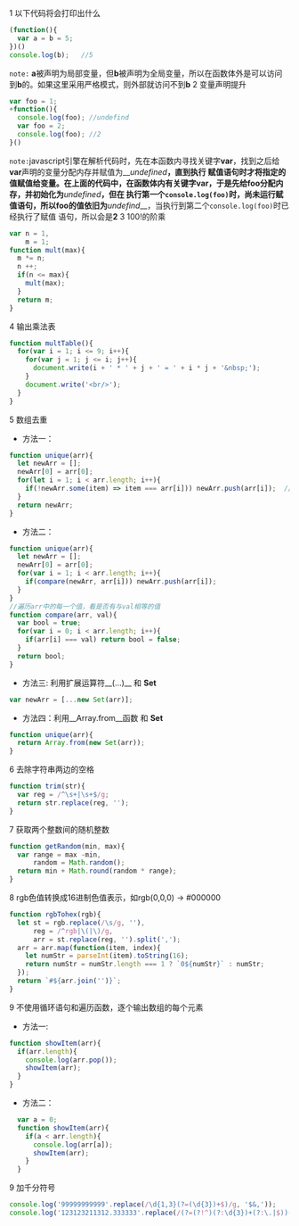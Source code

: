 1 以下代码将会打印出什么
```javascript
(function(){
  var a = b = 5;
})()
console.log(b);   //5
```
`note:` **a**被声明为局部变量，但**b**被声明为全局变量，所以在函数体外是可以访问到**b**的。如果这里采用严格模式，则外部就访问不到**b**
2 变量声明提升
```javascript
var foo = 1;
+function(){
  console.log(foo); //undefind
  var foo = 2;
  console.log(foo); //2
}()
```
`note:`javascript引擎在解析代码时，先在本函数内寻找关键字**var**，找到之后给**var**声明的变量分配内存并赋值为__*undefined*__，直到执行
赋值语句时才将指定的值赋值给变量。在上面的代码中，在函数体内有关键字**var**，于是先给**foo**分配内存，并初始化为__*undefined*__，但在
执行第一个`console.log(foo)`时，尚未运行赋值语句，所以**foo**的值依旧为__*undefind*__，当执行到第二个`console.log(foo)`时已经执行了赋值
语句，所以会是**2**
3 100!的阶乘
```javascript
var n = 1,
    m = 1;
function mult(max){
  m *= n;
  n ++;
  if(n <= max){
    mult(max);
  }
  return m;
}
```
4 输出乘法表
```javascript
function multTable(){
  for(var i = 1; i <= 9; i++){
    for(var j = 1; j <= i; j++){
      document.write(i + ' * ' + j + ' = ' + i * j + '&nbsp;');
    }
    document.write('<br/>');
  }
}
```
5 数组去重
* 方法一：

```javascript
function unique(arr){
  let newArr = [];
  newArr[0] = arr[0];
  for(let i = 1; i < arr.length; i++){
    if(!newArr.some(item) => item === arr[i])) newArr.push(arr[i]);  //使用原生的Array.some()方法
  }
  return newArr;
}
```
* 方法二：

```javascript
function unique(arr){
  let newArr = [];
  newArr[0] = arr[0];
  for(var i = 1; i < arr.length; i++){
    if(compare(newArr, arr[i])) newArr.push(arr[i]);
  }
}
//遍历arr中的每一个值，看是否有与val相等的值
function compare(arr, val){
  var bool = true;
  for(var i = 0; i < arr.length; i++){
    if(arr[i] === val) return bool = false;
  }
  return bool;
}
```
* 方法三: 利用扩展运算符__(...)__ 和 __Set__

```javascript
var newArr = [...new Set(arr)];
```

* 方法四：利用__Array.from__函数 和 __Set__

```javascript
function unique(arr){
  return Array.from(new Set(arr));
}
```
6 去除字符串两边的空格
```javascript
function trim(str){
  var reg = /^\s+|\s+$/g;
  return str.replace(reg, '');
}
```
7 获取两个整数间的随机整数
```javascript
function getRandom(min, max){
  var range = max -min,
      random = Math.random();
  return min + Math.round(random * range);
}
```
8 rgb色值转换成16进制色值表示，如rgb(0,0,0) -> #000000
```javascript
function rgbTohex(rgb){
  let st = rgb.replace(/\s/g, ''),
      reg = /^rgb|\(|\)/g,
      arr = st.replace(reg, '').split(',');
  arr = arr.map(function(item, index){
    let numStr = parseInt(item).toString(16);
    return numStr = numStr.length === 1 ? `0${numStr}` : numStr;
  });    
  return `#${arr.join('')}`;
}
```
9 不使用循环语句和遍历函数，逐个输出数组的每个元素
* 方法一:

```javascript
function showItem(arr){
  if(arr.length){
    console.log(arr.pop());
    showItem(arr);
  }
}
```
* 方法二：

```javascript
  var a = 0;
  function showItem(arr){
    if(a < arr.length){
      console.log(arr[a]);
      showItem(arr);
    }
  }
```
9 加千分符号
```javascript
console.log('99999999999'.replace(/\d{1,3}(?=(\d{3})+$)/g, '$&,'));
console.log('123123211312.333333'.replace(/(?=(?!^)(?:\d{3})+(?:\.|$))(\d{3}(\.\d+$)?)/g, ',$1'));
```

